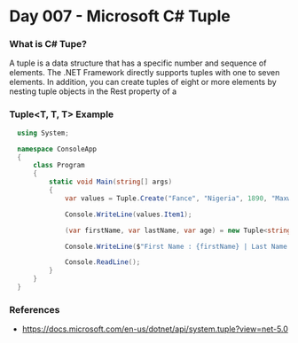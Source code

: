 # Day 007 - Microsoft C# Tuple<T> 

  ### What is C# Tupe<T>?
  A tuple is a data structure that has a specific number and sequence of elements. The .NET Framework directly supports tuples with one to seven elements. In addition, you can create tuples of eight or more elements by nesting tuple objects in the Rest property of a

  ### Tuple<T, T, T> Example
  ```c#
    using System;

    namespace ConsoleApp
    {
        class Program
        {
            static void Main(string[] args)
            {
                var values = Tuple.Create("Fance", "Nigeria", 1890, "Maxwell");

                Console.WriteLine(values.Item1);

                (var firstName, var lastName, var age) = new Tuple<string, string, int>("John", "Mendes", 99);

                Console.WriteLine($"First Name : {firstName} | Last Name : {lastName} | Age : {age}");

                Console.ReadLine();
            }
        }
    }

  ```
  ### References
  * https://docs.microsoft.com/en-us/dotnet/api/system.tuple?view=net-5.0